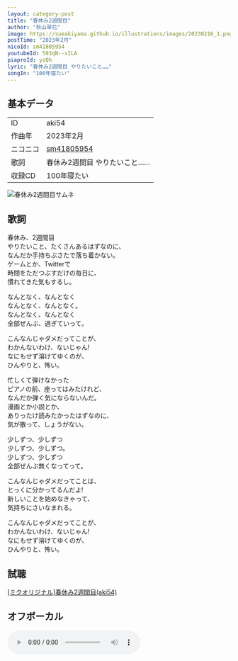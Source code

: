 ```yaml
---
layout: category-post
title: "春休み2週間目"
author: "秋山翠花"
image: https://sueakiyama.github.io/illustrations/images/20230216_1.png
postTime: "2023年2月"
nicoId: sm41805954
youtubeId: 593qN--xILA
piaproId: yzQh
lyric: "春休み2週間目 やりたいこと……"
songIn: "100年寝たい"
---
```


## 基本データ
<div class="song-block">
<table class="float-left">
  <tr>
    <td>ID</td>
    <td>aki54</td>
  </tr>
  <tr>
    <td>作曲年</td>
    <td>2023年2月</td>
  </tr>
  <tr>
    <td>ニコニコ</td>
    <td><a href="https://www.nicovideo.jp/watch/sm41805954">sm41805954</a></td>
  </tr>
  <tr>
    <td>歌詞</td>
    <td>春休み2週間目 やりたいこと……</td>
  </tr>
  <tr>
    <td>収録CD</td>
    <td>100年寝たい</td>
  </tr>
</table>

<img class="float-right" src="https://sueakiyama.github.io/illustrations/images/20230216_1.png" alt="春休み2週間目サムネ">
</div>

## 歌詞

春休み、2週間目  
やりたいこと、たくさんあるはずなのに、  
なんだか手持ちぶさたで落ち着かない。  
ゲームとか、Twitterで  
時間をただつぶすだけの毎日に、  
慣れてきた気もするし。

なんとなく、なんとなく  
なんとなく、なんとなく。  
なんとなく、なんとなく  
全部ぜんぶ、過ぎていって。

こんなんじゃダメだってことが、  
わかんないわけ、ないじゃん!  
なにもせず溶けてゆくのが、  
ひんやりと、怖い。

忙しくて弾けなかった  
ピアノの前、座ってはみたけれど、  
なんだか弾く気にならないんだ。  
漫画とか小説とか、  
ありったけ読みたかったはずなのに、  
気が散って、しょうがない。

少しずつ、少しずつ  
少しずつ、少しずつ。  
少しずつ、少しずつ  
全部ぜんぶ無くなってって。

こんなんじゃダメだってことは、  
とっくに分かってるんだよ!  
新しいことを始めなきゃって、  
気持ちにさいなまれる。

こんなんじゃダメだってことが、  
わかんないわけ、ないじゃん!  
なにもせず溶けてゆくのが、  
ひんやりと、怖い。

## 試聴

<script type="application/javascript" src="https://embed.nicovideo.jp/watch/sm41805954/script?w=640&h=360"></script><noscript><a href="https://www.nicovideo.jp/watch/sm41805954">[ミクオリジナル]春休み2週間目(aki54)</a></noscript>

## オフボーカル

<audio controls src="mp3/aki54_offvocal.mp3"></audio>
